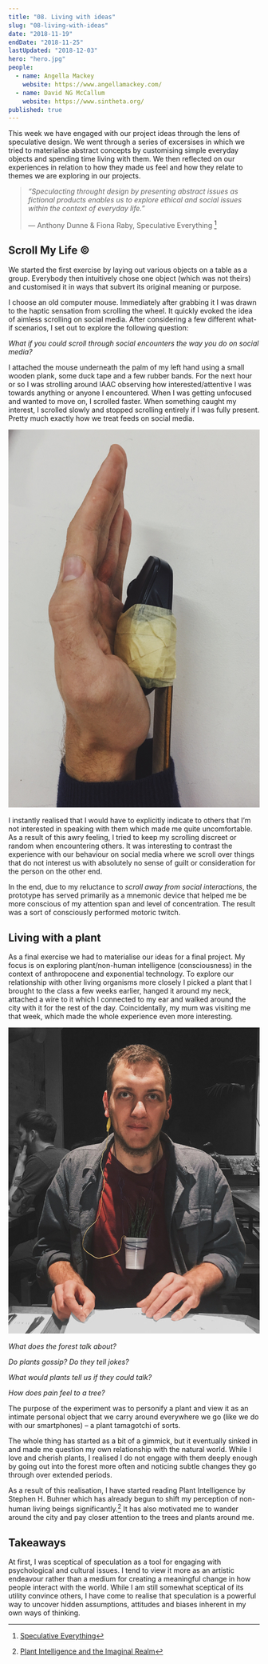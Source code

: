 ```yaml
---
title: "08. Living with ideas"
slug: "08-living-with-ideas"
date: "2018-11-19"
endDate: "2018-11-25"
lastUpdated: "2018-12-03"
hero: "hero.jpg"
people:
  - name: Angella Mackey
    website: https://www.angellamackey.com/
  - name: David NG McCallum
    website: https://www.sintheta.org/ 
published: true
---
```




This week we have engaged with our project ideas through the lens of speculative design. We went through a series of excersises in which we tried to materialise abstract concepts by customising simple everyday objects and spending time living with them. We then reflected on our experiences in relation to how they made us feel and how they relate to themes we are exploring in our projects.



>  *“Speculacting throught design by presenting abstract issues as fictional products enables us to explore ethical and social issues within the context of everyday life.”*
>
> — Anthony Dunne & Fiona Raby, Speculative Everything [^1]





## Scroll My Life ©

We started the first exercise by laying out various objects on a table as a group. Everybody then intuitively chose one object (which was not theirs) and customised it in ways that subvert its original meaning or purpose.

I choose an old computer mouse. Immediately after grabbing it I was drawn to the haptic sensation from scrolling the wheel. It quickly evoked the idea of aimless scrolling on social media. After considering a few different what-if scenarios, I set out to explore the following question:

*What if you could scroll through social encounters the way you do on social media?*

I attached the mouse underneath the palm of my left hand using a small wooden plank, some duck tape and a few rubber bands. For the next hour or so I was strolling around IAAC observing how interested/attentive I was towards anything or anyone I encountered. When I was getting unfocused and wanted to move on, I scrolled faster. When something caught my interest, I scrolled slowly and stopped scrolling entirely if I was fully present. Pretty much exactly how we treat feeds on social media.



![](hand-scroll.jpg "Life scrolling device")



I instantly realised that I would have to explicitly indicate to others that I’m not interested in speaking with them which made me quite uncomfortable. As a result of this awry feeling, I tried to keep my scrolling discreet or random when encountering others. It was interesting to contrast the experience with our behaviour on social media where we scroll over things that do not interest us with absolutely no sense of guilt or consideration for the person on the other end.

In the end, due to my reluctance to *scroll away from social interactions*, the prototype has served primarily as a mnemonic device that helped me be more conscious of my attention span and level of concentration. The result was a sort of consciously performed motoric twitch.



## Living with a plant

As a final exercise we had to materialise our ideas for a final project. My focus is on exploring plant/non-human intelligence (consciousness) in the context of anthropocene and exponential technology. To explore our relationship with other living organisms more closely I picked a plant that I brought to the class a few weeks earlier, hanged it around my neck, attached a wire to it which I connected to my ear and walked around the city with it for the rest of the day. Coincidentally, my mum was visiting me that week, which made the whole experience even more interesting.



![](planty-edited.jpg "Me and Planty out on a dinner date")



*What does the forest talk about?*

*Do plants gossip? Do they tell jokes?* 

*What would plants tell us if they could talk?*

*How does pain feel to a tree?*

The purpose of the experiment was to personify a plant and view it as an intimate personal object that we carry around everywhere we go (like we do with our smartphones) – a plant tamagotchi of sorts.

The whole thing has started as a bit of a gimmick, but it eventually sinked in and made me question my own relationship with the natural world. While I love and cherish plants, I realised I do not engage with them deeply enough by going out into the forest more often and noticing subtle changes they go through over extended periods.

As a result of this realisation, I have started reading Plant Intelligence by Stephen H. Buhner which has already begun to shift my perception of non-human living beings significantly.[^2]  It has also motivated me to wander around the city and pay closer attention to the trees and plants around me.

## Takeaways

At first, I was sceptical of speculation as a tool for engaging with psychological and cultural issues. I tend to view it more as an artistic endeavour rather than a medium for creating a meaningful change in how people interact with the world. While I am still somewhat sceptical of its utility convince others, I have come to realise that speculation is a powerful way to uncover hidden assumptions, attitudes and biases inherent in my own ways of thinking.



[^1]: [Speculative Everything](https://www.goodreads.com/book/show/17756296-speculative-everything)
[^2]: [Plant Intelligence and the Imaginal Realm](https://www.goodreads.com/book/show/18223784-plant-intelligence-and-the-imaginal-realm)

